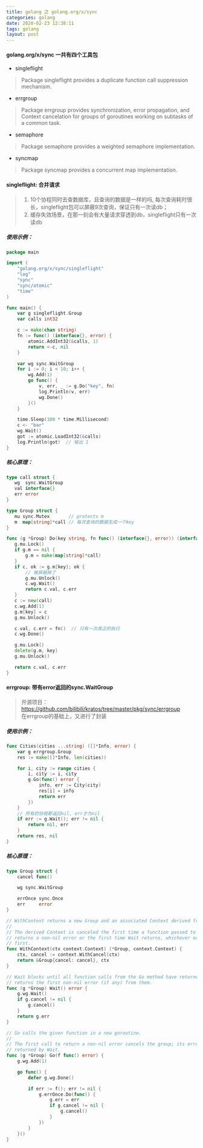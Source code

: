 ```yaml
---
title: golang 之 golang.org/x/sync
categories: golang
date: 2020-02-23 12:38:11
tags: golang
layout: post
---
```


#### golang.org/x/sync 一共有四个工具包
* singleflight
> Package singleflight provides a duplicate function call suppression mechanism.   
* errgroup
> Package errgroup provides synchronization, error propagation, and Context cancelation for groups of goroutines working on subtasks of a common task.
* semaphore
> Package semaphore provides a weighted semaphore implementation.
* syncmap
> Package syncmap provides a concurrent map implementation.

#### singleflight: 合并请求

> 1. 10个协程同时去查数据库，且查询的数据是一样的吗, 每次查询耗时很长，singleflight包可以屏蔽9次查询，保证只有一次读db；
> 2. 缓存失效场景，在那一刻会有大量请求穿透到db，singleflight只有一次读db

##### 使用示例：
``` GO
package main

import (
	"golang.org/x/sync/singleflight"
	"log"
	"sync"
	"sync/atomic"
	"time"
)

func main() {
	var g singleflight.Group
	var calls int32

	c := make(chan string)
	fn := func() (interface{}, error) {
		atomic.AddInt32(&calls, 1)
		return <-c, nil
	}

	var wg sync.WaitGroup
	for i := 0; i < 10; i++ {
		wg.Add(1)
		go func() {
			v, err, _ := g.Do("key", fn)
			log.Println(v, err)
			wg.Done()
		}()
	}

	time.Sleep(100 * time.Millisecond)
	c <- "bar"
	wg.Wait()
	got := atomic.LoadInt32(&calls)
	log.Println(got)  // 输出 1
}

```

##### 核心原理：
 ``` GO
type call struct {
	wg  sync.WaitGroup
	val interface{}
	err error
}

type Group struct {
	mu sync.Mutex       // protects m
	m  map[string]*call // 每次查询的数据生成一个key
}

func (g *Group) Do(key string, fn func() (interface{}, error)) (interface{}, error) {
	g.mu.Lock()
	if g.m == nil {
		g.m = make(map[string]*call)
	}
	if c, ok := g.m[key]; ok {
        // 被屏蔽掉了
		g.mu.Unlock()
		c.wg.Wait()
		return c.val, c.err
	}
	c := new(call)
	c.wg.Add(1)
	g.m[key] = c
	g.mu.Unlock()

	c.val, c.err = fn()  // 只有一次真正的执行
	c.wg.Done()

	g.mu.Lock()
	delete(g.m, key)
	g.mu.Unlock()

	return c.val, c.err
}
 ```

#### errgroup: 带有error返回的sync.WaitGroup
> 开源项目：https://github.com/bilibili/kratos/tree/master/pkg/sync/errgroup  
> 在errgroup的基础上，又进行了封装

##### 使用示例：
``` GO
func Cities(cities ...string) ([]*Info, error) {
    var g errgroup.Group
    res := make([]*Info, len(cities))

    for i, city := range cities {
        i, city := i, city 
        g.Go(func() error {
            info, err := City(city)
            res[i] = info
            return err
        })
	}
	// 所有的协程都返回nil, err才为nil
    if err := g.Wait(); err != nil {
        return nil, err
    }
    return res, nil
}
```
##### 核心原理：
``` GO
type Group struct {
	cancel func()

	wg sync.WaitGroup

	errOnce sync.Once
	err     error
}

// WithContext returns a new Group and an associated Context derived from ctx.
//
// The derived Context is canceled the first time a function passed to Go
// returns a non-nil error or the first time Wait returns, whichever occurs
// first.
func WithContext(ctx context.Context) (*Group, context.Context) {
	ctx, cancel := context.WithCancel(ctx)
	return &Group{cancel: cancel}, ctx
}

// Wait blocks until all function calls from the Go method have returned, then
// returns the first non-nil error (if any) from them.
func (g *Group) Wait() error {
	g.wg.Wait()
	if g.cancel != nil {
		g.cancel()
	}
	return g.err
}

// Go calls the given function in a new goroutine.
//
// The first call to return a non-nil error cancels the group; its error will be
// returned by Wait.
func (g *Group) Go(f func() error) {
	g.wg.Add(1)

	go func() {
		defer g.wg.Done()

		if err := f(); err != nil {
			g.errOnce.Do(func() {
				g.err = err
				if g.cancel != nil {
					g.cancel()
				}
			})
		}
	}()
}
```
